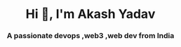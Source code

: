 <h1 align="center">Hi 👋, I'm Akash Yadav</h1>
<h3 align="center">A passionate devops ,web3 ,web dev from India</h3>

